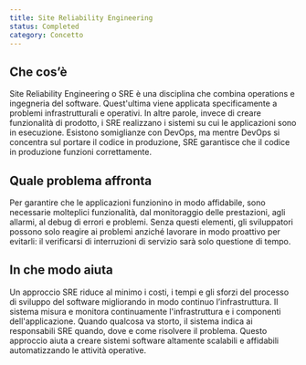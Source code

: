 ```yaml
---
title: Site Reliability Engineering
status: Completed
category: Concetto
---
```


## Che cos’è
Site Reliability Engineering o SRE è una disciplina che combina operations e ingegneria del software. Quest'ultima viene applicata specificamente a problemi infrastrutturali e operativi. In altre parole, invece di creare funzionalità di prodotto, i SRE realizzano i sistemi su cui le applicazioni sono in esecuzione. Esistono somiglianze con DevOps, ma mentre DevOps si concentra sul portare il codice in produzione, SRE garantisce che il codice in produzione funzioni correttamente.

## Quale problema affronta
Per garantire che le applicazioni funzionino in modo affidabile, sono necessarie molteplici funzionalità, dal monitoraggio delle prestazioni, agli allarmi, al debug di errori e problemi. Senza questi elementi, gli sviluppatori possono solo reagire ai problemi anziché lavorare in modo proattivo per evitarli: il verificarsi di interruzioni di servizio sarà solo questione di tempo.

## In che modo aiuta
Un approccio SRE riduce al minimo i costi, i tempi e gli sforzi del processo di sviluppo del software migliorando in modo continuo l’infrastruttura. Il sistema misura e monitora continuamente l'infrastruttura e i componenti dell'applicazione. Quando qualcosa va storto, il sistema indica ai responsabili SRE quando, dove e come risolvere il problema. Questo approccio aiuta a creare sistemi software altamente scalabili e affidabili automatizzando le attività operative.
